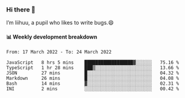 ### Hi there 👋
I’m liihuu, a pupil who likes to write bugs.😄


#### 📊 Weekly development breakdown
<!--START_SECTION:waka-->

```text
From: 17 March 2022 - To: 24 March 2022

JavaScript   8 hrs 5 mins    ██████████████████▓░░░░░░   75.16 %
TypeScript   1 hr 28 mins    ███▒░░░░░░░░░░░░░░░░░░░░░   13.66 %
JSON         27 mins         █░░░░░░░░░░░░░░░░░░░░░░░░   04.32 %
Markdown     26 mins         █░░░░░░░░░░░░░░░░░░░░░░░░   04.08 %
Bash         14 mins         ▓░░░░░░░░░░░░░░░░░░░░░░░░   02.31 %
INI          2 mins          ░░░░░░░░░░░░░░░░░░░░░░░░░   00.42 %
```

<!--END_SECTION:waka-->

<!--
**liihuu/liihuu** is a ✨ _special_ ✨ repository because its `README.md` (this file) appears on your GitHub profile.

Here are some ideas to get you started:

- 🔭 I’m currently working on ...
- 🌱 I’m currently learning ...
- 👯 I’m looking to collaborate on ...
- 🤔 I’m looking for help with ...
- 💬 Ask me about ...
- 📫 How to reach me: ...
- 😄 Pronouns: ...
- ⚡ Fun fact: ...
-->
